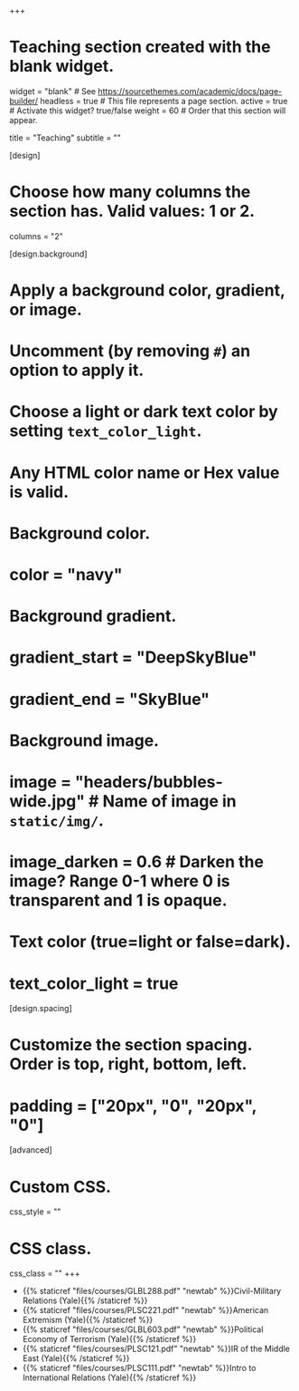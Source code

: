 +++
# Teaching section created with the blank widget.

widget = "blank"  # See https://sourcethemes.com/academic/docs/page-builder/
headless = true  # This file represents a page section.
active = true  # Activate this widget? true/false
weight = 60  # Order that this section will appear.

title = "Teaching"
subtitle = ""

[design]
  # Choose how many columns the section has. Valid values: 1 or 2.
  columns = "2"

[design.background]
  # Apply a background color, gradient, or image.
  #   Uncomment (by removing `#`) an option to apply it.
  #   Choose a light or dark text color by setting `text_color_light`.
  #   Any HTML color name or Hex value is valid.

  # Background color.
  # color = "navy"
  
  # Background gradient.
  # gradient_start = "DeepSkyBlue"
  # gradient_end = "SkyBlue"
  
  # Background image.
  # image = "headers/bubbles-wide.jpg"  # Name of image in `static/img/`.
  # image_darken = 0.6  # Darken the image? Range 0-1 where 0 is transparent and 1 is opaque.

  # Text color (true=light or false=dark).
  # text_color_light = true

[design.spacing]
  # Customize the section spacing. Order is top, right, bottom, left.
  # padding = ["20px", "0", "20px", "0"]

[advanced]
 # Custom CSS.
 css_style = ""
 
 # CSS class.
 css_class = ""
+++

* {{% staticref "files/courses/GLBL288.pdf" "newtab" %}}Civil-Military Relations (Yale){{% /staticref %}}
* {{% staticref "files/courses/PLSC221.pdf" "newtab" %}}American Extremism (Yale){{% /staticref %}}
* {{% staticref "files/courses/GLBL603.pdf" "newtab" %}}Political Economy of Terrorism (Yale){{% /staticref %}}
* {{% staticref "files/courses/PLSC121.pdf" "newtab" %}}IR of the Middle East (Yale){{% /staticref %}}
* {{% staticref "files/courses/PLSC111.pdf" "newtab" %}}Intro to International Relations (Yale){{% /staticref %}}